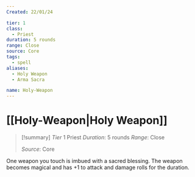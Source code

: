 ```yaml
---
Created: 22/01/24

tier: 1
class:
  - Priest
duration: 5 rounds
range: Close
source: Core
tags:
  - spell
aliases:
  - Holy Weapon
  - Arma Sacra

name: Holy-Weapon
---
```

# [[Holy-Weapon|Holy Weapon]]

>[!summary] 
>*Tier* 1
>Priest
>*Duration*: 5 rounds
>*Range*: Close
>
>*Source*: Core

One weapon you touch is  imbued with a sacred blessing.  The weapon becomes magical and has +1 to attack and damage  rolls for the duration.



